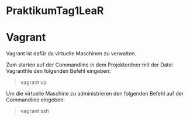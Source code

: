 # PraktikumTag1LeaR

# Vagrant

Vagrant ist dafür da virtuelle Maschinen zu verwalten.

Zum starten auf der Commandline in dem Projektordner mit der Datei Vagrantfile den folgenden Befehl eingeben:

  > vagrant up

Um die virtuelle Maschine zu administrieren den folgenden Befehl auf der Commandline eingeben:

  > vagrant ssh

